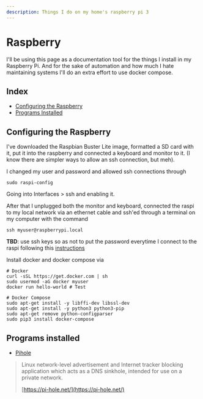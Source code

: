 ```yaml
---
description: Things I do on my home's raspberry pi 3
---
```


# Raspberry

I'll be using this page as a documentation tool for the things I install in my Raspberry Pi. And for the sake of automation and how much I hate maintaining systems I'll do an extra effort to use docker compose.

## Index

* [Configuring the Raspberry](./#configuring-the-raspberry)
* [Programs Installed](./#programs-installed)

## Configuring the Raspberry

I've downloaded the Raspbian Buster Lite image, formatted a SD card with it, put it into the raspberry and connected a keyboard and monitor to it. \(I know there are simpler ways to allow an ssh connection, but meh\).  
  
I changed my user and password and allowed ssh connections through 

```text
sudo raspi-config
```

Going into Interfaces &gt; ssh and enabling it.  
  
After that I unplugged both the monitor and keyboard, connected the raspi to my local network via an ethernet cable and ssh'ed through a terminal on my computer with the command

```text
ssh myuser@raspberrypi.local
```

**TBD**: use ssh keys so as not to put the password everytime I connect to the raspi following this [instructions](https://www.raspberrypi.org/documentation/remote-access/ssh/passwordless.md) 

Install docker and docker compose via 

```text
# Docker
curl -sSL https://get.docker.com | sh
sudo usermod -aG docker myuser
docker run hello-world # Test

# Docker Compose
sudo apt-get install -y libffi-dev libssl-dev
sudo apt-get install -y python3 python3-pip
sudo apt-get remove python-configparser
sudo pip3 install docker-compose
```

## Programs installed

* [Pihole](pihole.md)

> Linux network-level advertisement and Internet tracker blocking application which acts as a DNS sinkhole, intended for use on a private network.
>
> [https://pi-hole.net/](https://pi-hole.net/)

